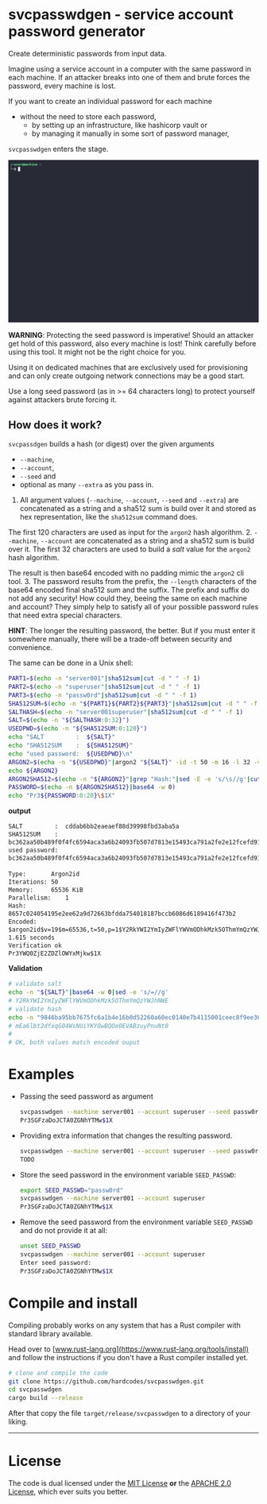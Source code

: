 # svcpasswdgen -  service account password generator

Create deterministic passwords from input data.

Imagine using a service account in a computer with the same password in each machine. If an attacker breaks into one of them and brute forces the password, every machine is lost.

If you want to create an individual password for each machine

- without the need to store each password,
  - by setting up an infrastructure, like hashicorp vault or
  - by managing it manually in some sort of password manager,

`svcpasswdgen` enters the stage.

![](./docs/gfx/svcpasswdgen.gif)

**WARNING**: Protecting the seed password is imperative! Should an attacker get hold of this password, also every machine is lost! Think carefully before using this tool. It might not be the right choice for you.

Using it on dedicated machines that are exclusively used for provisioning and can only create outgoing network connections may be a good start.

Use a long seed password (as in >= 64 characters long) to protect yourself against attackers brute forcing it.


## How does it work?

`svcpassdgen` builds a hash (or digest) over the given arguments

- `--machine`,
- `--account`,
- `--seed` and
- optional as many `--extra` as you pass in.


1. All argument values (`--machine`, `--account`, `--seed` and `--extra`) are concatenated as a string and a sha512 sum is build over it and stored as hex representation, like the `sha512sum` command does.

  The first 120 characters are used as input for the `argon2` hash algorithm.
2. `--machine`, `--account` are concatenated as a string and a sha512 sum is build over it. The first 32 characters are used to build a *salt* value for the `argon2` hash algorithm.

  The result is then base64 encoded with no padding mimic the `argon2` cli tool.
3. The password results from the prefix, the `--length` characters of the base64 encoded final sha512 sum and the suffix. The prefix and suffix do not add any security! How could they, beeing the same on each machine and account? They simply help to satisfy all of your possible password rules that need extra special characters.

**HINT**: The longer the resulting password, the better. But if you must enter it somewhere manually, there will be a trade-off between security and convenience.

The same can be done in a Unix shell:

```bash
PART1=$(echo -n "server001"|sha512sum|cut -d " " -f 1)
PART2=$(echo -n "superuser"|sha512sum|cut -d " " -f 1)
PART3=$(echo -n "passw0rd"|sha512sum|cut -d " " -f 1)
SHA512SUM=$(echo -n "${PART1}${PART2}${PART3}"|sha512sum|cut -d " " -f 1)
SALTHASH=$(echo -n "server001superuser"|sha512sum|cut -d " " -f 1)
SALT=$(echo -n "${SALTHASH:0:32}")
USEDPWD=$(echo -n "${SHA512SUM:0:120}")
echo "SALT         :  ${SALT}"
echo "SHA512SUM    :  ${SHA512SUM}"
echo "used password:  ${USEDPWD}\n"
ARGON2=$(echo -n "${USEDPWD}"|argon2 "${SALT}" -id -t 50 -m 16 -l 32 -v 13)
echo ${ARGON2}
ARGON2SHA512=$(echo -n "${ARGON2}"|grep "Hash:"|sed -E -e 's/\s//g'|cut -d ":" -f 2|xxd -r -p|base64 -w 0|sed -e 's/=//g'|sha512sum|cut -d " " -f 1)
PASSWORD=$(echo -n ${ARGON2SHA512}|base64 -w 0)
echo "Pr3${PASSWORD:0:20}\$1X"
```

**output**

```
SALT         :  cddab6bb2eaeaef88d39998fbd3aba5a
SHA512SUM    :  bc362aa50b489f0f4fc6594aca3a6b24093fb507d7813e15493ca791a2fe2e12fcefd91fa15a5149884d30e3b0a6aebd734d55a7a12559b66aa93f3a675fa71d
used password:  bc362aa50b489f0f4fc6594aca3a6b24093fb507d7813e15493ca791a2fe2e12fcefd91fa15a5149884d30e3b0a6aebd734d55a7a12559b66aa93f3a

Type:		Argon2id
Iterations:	50
Memory:		65536 KiB
Parallelism:	1
Hash:		8657c024054195e2ee62a9d72663bfdda754018187bccb6086d6189416f473b2
Encoded:	$argon2id$v=19$m=65536,t=50,p=1$Y2RkYWI2YmIyZWFlYWVmODhkMzk5OThmYmQzYWJhNWE$hlfAJAVBleLuYqnXJmO/3adUAYGHvMtghtYYlBb0c7I
1.615 seconds
Verification ok
Pr3YWQ0ZjE2ZDZlOWYxMjkw$1X
```


**Validation** 

```bash
# validate salt
echo -n "${SALT}"|base64 -w 0|sed -e 's/=//g'
# Y2RkYWI2YmIyZWFlYWVmODhkMzk5OThmYmQzYWJhNWE
# validate hash
echo -n "9846ba95bb7675fc6a1b4e16b0d52260a60ec0140e7b4115001ceec8f9ee36dd"|xxd -r -p|base64 -w 0|sed -e 's/=//g'
# mEa6lbt2dfxqG04WsNUiYKYOwBQOe0EVABzuyPnuNt0
#
# OK, both values match encoded ouput
```


# Examples

- Passing the seed password as argument

    ```bash
    svcpasswdgen --machine server001 --account superuser --seed passw0rd
    Pr3SGFzaDoJCTA0ZGNhYTMw$1X
    ```
- Providing extra information that changes the resulting password.

    ```bash
    svcpasswdgen --machine server001 --account superuser --seed passw0rd --extra rack-042
    TODO
    ```
- Store the seed password in the environment variable `SEED_PASSWD`:

    ```bash
    export SEED_PASSWD="passw0rd"
    svcpasswdgen --machine server001 --account superuser
    Pr3SGFzaDoJCTA0ZGNhYTMw$1X
    ```
- Remove the seed password from the environment variable `SEED_PASSWD` and do not provide it at all:

    ```bash
    unset SEED_PASSWD
    svcpasswdgen --machine server001 --account superuser
    Enter seed password:
    Pr3SGFzaDoJCTA0ZGNhYTMw$1X
    ```


# Compile and install

Compiling probably works on any system that has a Rust compiler with standard library available.

Head over to [www.rust-lang.org](https://www.rust-lang.org/tools/install) and follow the instructions if you don't have a Rust compiler installed yet.

```bash
# clone and compile the code
git clone https://github.com/hardcodes/svcpasswdgen.git
cd svcpasswdgen
cargo build --release
```

After that copy the file `target/release/svcpasswdgen` to a directory of your liking.

------

# License

The code is dual licensed under the [MIT License](./LICENSE-MIT) **or** the [APACHE 2.0 License](http://www.apache.org/licenses/LICENSE-2.0), which ever suits you better.

